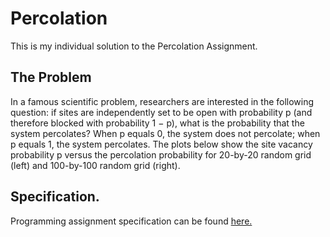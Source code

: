 # Percolation
This is my individual solution to the Percolation Assignment.

## The Problem
In a famous scientific problem, researchers are interested in the following question: if sites are independently set to be open with probability p (and therefore blocked with probability 1 − p), what is the probability that the system percolates? When p equals 0, the system does not percolate; when p equals 1, the system percolates. The plots below show the site vacancy probability p versus the percolation probability for 20-by-20 random grid (left) and 100-by-100 random grid (right).

## Specification.
Programming assignment specification can be found [here.](https://coursera.cs.princeton.edu/algs4/assignments/percolation/specification.php)


